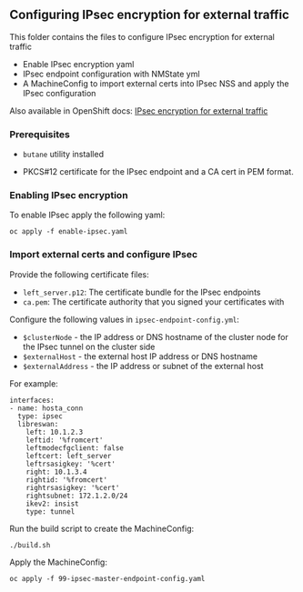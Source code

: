 ## Configuring IPsec encryption for external traffic

This folder contains the files to configure IPsec encryption for external traffic

* Enable IPsec encryption yaml
* IPsec endpoint configuration with NMState yml
* A MachineConfig to import external certs into IPsec NSS and apply the IPsec configuration

Also available in OpenShift docs: [IPsec encryption for external traffic](https://docs.openshift.com/container-platform/4.15/networking/ovn_kubernetes_network_provider/configuring-ipsec-ovn.html#nw-ovn-ipsec-external_configuring-ipsec-ovn)

### Prerequisites

* `butane` utility installed

* PKCS#12 certificate for the IPsec endpoint and a CA cert in PEM format.

### Enabling IPsec encryption

To enable IPsec apply the following yaml:

`oc apply -f enable-ipsec.yaml`

### Import external certs and configure IPsec

Provide the following certificate files:

- `left_server.p12`: The certificate bundle for the IPsec endpoints
- `ca.pem`: The certificate authority that you signed your certificates with

Configure the following values in `ipsec-endpoint-config.yml`:

- `$clusterNode` - the IP address or DNS hostname of the cluster node for the IPsec tunnel on the cluster side
- `$externalHost` - the external host IP address or DNS hostname
- `$externalAddress` - the IP address or subnet of the external host

For example:

```
interfaces:
- name: hosta_conn
  type: ipsec
  libreswan:
    left: 10.1.2.3
    leftid: '%fromcert'
    leftmodecfgclient: false
    leftcert: left_server
    leftrsasigkey: '%cert'
    right: 10.1.3.4
    rightid: '%fromcert'
    rightrsasigkey: '%cert'
    rightsubnet: 172.1.2.0/24
    ikev2: insist
    type: tunnel
```

Run the build script to create the MachineConfig:

`./build.sh`

Apply the MachineConfig:

`oc apply -f 99-ipsec-master-endpoint-config.yaml`
